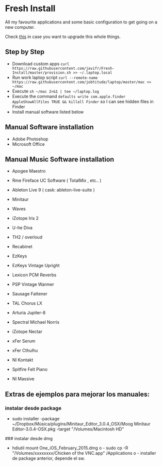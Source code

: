 # Fresh Install

All my favourite applications and some basic configuration to get going on a new computer.

Check [this](https://github.com/Integralist/Fresh-Install/) in case you want to upgrade this whole things.

## Step by Step

- Download custom apps ```curl https://raw.githubusercontent.com/javifr/Fresh-Install/master/provision.sh >> ~/.laptop.local```
- Run work laptop script ```curl --remote-name https://raw.githubusercontent.com/jobtitude/laptop/master/mac >> ~/mac```
- Execute ```sh ~/mac 2>&1 | tee ~/laptop.log```
- Execute the command ```defaults write com.apple.finder AppleShowAllFiles TRUE && killall Finder``` so I can see hidden files in Finder
- Install manual software listed below
 
## Manual Software installation

- Adobe Photoshop
- Microsoft Office

## Manual Music Software installation

- Apogee Maestro 
- Rme Fireface UC Software ( TotalMix , etc.. )
- Ableton Live 9 ( cask: ableton-live-suite )
- Minitaur 
- Waves
- iZotope Iris 2
- U-he Diva
- TH2 / overloud
- Recabinet
- EzKeys
- EzKeys Vintage Upright
- Lexicon PCM Reverbs
- PSP Vintage Warmer
- Sausage Fattener
- TAL Chorus LX
- Arturia Jupiter-8
- Spectral Michael Norris
- iZotope Nectar

- xFer Serum
- xFer Cthulhu
- NI Kontakt
- Spitfire Felt Piano
- NI Massive

## Extras de ejemplos para mejorar los manuales:

### instalar desde package
- sudo installer -package ~/Dropbox/Música/plugins/Minitaur_Editor_3.0.4_OSX/Moog Minitaur Editor-3.0.4-OSX.pkg -target "/Volumes/Macintosh HD"

### instalar desde dmg
- hdiutil mount One_iOS_February_2015.dmg 
o - sudo cp -R "/Volumes/xxxxxxxx/Chicken of the VNC.app" /Applications
o - installer de package anterior, depende el sw.